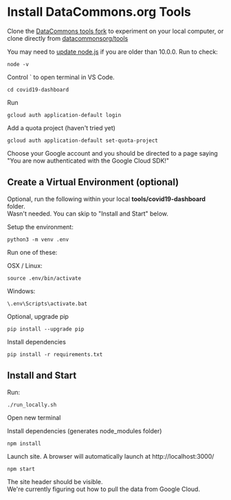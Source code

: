 # Install DataCommons.org Tools

Clone the [DataCommons tools fork](https://github.com/modelearth/tools) to experiment on your local computer, or clone directly from [datacommonsorg/tools](https://github.com/datacommonsorg/tools)  

You may need to [update node.js](https://nodejs.org/en/download/current/) if you are older than 10.0.0. Run to check:

	node -v  

<!-- node install says: Make sure that /usr/local/bin is in your $PATH. -->

Control \` to open terminal in VS Code.    

	cd covid19-dashboard


Run

	gcloud auth application-default login

Add a quota project (haven't tried yet)  

	gcloud auth application-default set-quota-project

Choose your Google account <!-- map.g 00 --> and you should be directed to a page saying "You are now authenticated with the Google Cloud SDK!"  

<!--
Note, the step above does not fix the "Failed to compile" errow below.  Maybe we need to make additional Google Cloud settings, perhaps for a specific project?  
GCP Project datcom-tools-staging is mentioned on the readme.  


To prevent initial error:  

In package.json AND package-lock.json, change eslint from ^6.6.0 to:

	"eslint": "^7.13.0"
-->

<!--
Fix the dependency tree, follow these steps in the exact order. (Skip step 1 if you don't have a .lock file yet. Also skip step 2 if you don't have a node_modules folder yet.):

  1. Delete package-lock.json (not package.json!) in your project folder.
  2. Delete node_modules in your project folder.
  3. Remove "eslint" from dependencies and/or devDependencies in the package.json file in your project folder.
  4. Run npm install, depending on the package manager you use.
-->

## Create a Virtual Environment (optional)

Optional, run the following within your local **tools/covid19-dashboard** folder.  
Wasn't needed. You can skip to "Install and Start" below.  

Setup the environment:

	python3 -m venv .env

Run one of these:

OSX / Linux:

	source .env/bin/activate

Windows:

	\.env\Scripts\activate.bat

Optional, upgrade pip  

	pip install --upgrade pip

Install dependencies

	pip install -r requirements.txt


## Install and Start

Run:
<!-- You’d need to have the google cloud sdk installed, as well as app engine (via “gcloud components install app-engine-python”). Maybe already had those. -->

	./run_locally.sh

Open new terminal  

<!--
Carolyn Au says this should no longer be necessary  

	npm audit fix --force
-->

Install dependencies (generates node_modules folder)

	npm install


<!--
Note: The dashboar.yaml file contains handlers for a build folder. How do we execute it? The .eslintignore file also omits build/  

Build the app (You can skip this step. npm start does the same and also launches a browser.)

	npm run build 

-->

Launch site. A browser will automatically launch at http://localhost:3000/  
<!--Launches in a minute. One time when we had an error, it took abiout 20 minutes.-->

	npm start


<!--
You'll briefly see the DataCommons.org header when refreshing, then a "Failed to compile" occurs with a long list starting with the following:  

	src/App.tsx
	  Line 25:9:    Replace `GeoIdToDataType,·GeoIdToPlaceInfoType,·KeyToTimeSeriesType` with `⏎··GeoIdToDataType,⏎··GeoIdToPlaceInfoType,⏎··KeyToTimeSeriesType,⏎`                    prettier/prettier
	  Line 38:3:    Delete `⏎`                                                                                                                                                         prettier/prettier
	  Line 66:27:   The 'URLSearchParams' is not supported until Node.js 10.0.0. The configured version range is '>=8.0.0'                                                             node/no-unsupported-features/node-builtins


Chaning to the following did not allow browser to launch  

    "@babel/eslint-parser": "^7.13.0",
    "@babel/eslint-plugin": "^7.13.0",

-->

The site header should be visible.  
We're currently figuring out how to pull the data from Google Cloud.  

